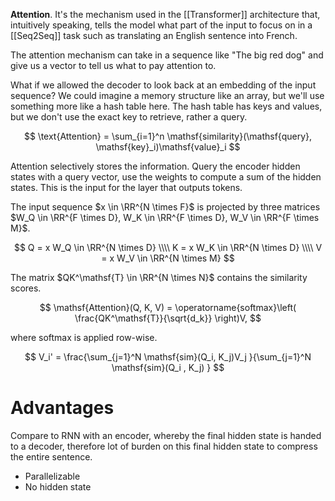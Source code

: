 **Attention**. It's the mechanism used in the [[Transformer]] architecture that, intuitively speaking, tells the model what part of the input to focus on in a [[Seq2Seq]] task such as translating an English sentence into French. 



The attention mechanism can take in a sequence like "The big red dog" and give us a vector to tell us what to pay attention to. 

What if we allowed the decoder to look back at an embedding of the input sequence? We could imagine a memory structure like an array, but we'll use something more like a hash table here. The hash table has keys and values, but we don't use the exact key to retrieve, rather a query.

$$
\text{Attention} = \sum_{i=1}^n \mathsf{similarity}(\mathsf{query}, \mathsf{key}_i)\mathsf{value}_i
$$

Attention selectively stores the information. Query the encoder hidden states with a query vector, use the weights to compute a sum of the hidden states. This is the input for the layer that outputs tokens.

The input sequence $x \in \RR^{N \times F}$ is projected by three matrices $W_Q \in \RR^{F \times D}, W_K \in \RR^{F \times D}, W_V \in \RR^{F \times M}$.

$$
Q = x W_Q \in \RR^{N \times D} \\\\
K = x W_K \in \RR^{N \times D} \\\\
V = x W_V \in \RR^{N \times M}
$$

The matrix $QK^\mathsf{T} \in \RR^{N \times N}$ contains the similarity scores.

$$
\mathsf{Attention}(Q, K, V) = \operatorname{softmax}\left( \frac{QK^\mathsf{T}}{\sqrt{d_k}} \right)V,
$$

where softmax is applied row-wise.


$$
V_i' = \frac{\sum_{j=1}^N \mathsf{sim}(Q_i, K_j)V_j  }{\sum_{j=1}^N \mathsf{sim}(Q_i , K_j) }
$$

# Advantages

Compare to RNN with an encoder, whereby the final hidden state is handed to a decoder, therefore lot of burden on this final hidden state to compress the entire sentence.

- Parallelizable
- No hidden state
